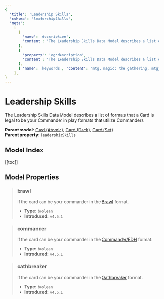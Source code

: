 ```yaml
---
{
  'title': 'Leadership Skills',
  'schema': 'leadershipSkills',
  'meta':
    [
      {
        'name': 'description',
        'content': 'The Leadership Skills Data Model describes a list of formats that a Card is legal to be your Commander in play formats that utilize Commanders.',
      },
      {
        'property': 'og:description',
        'content': 'The Leadership Skills Data Model describes a list of formats that a Card is legal to be your Commander in play formats that utilize Commanders.',
      },
      { 'name': 'keywords', 'content': 'mtg, magic: the gathering, mtgjson, json, leadership skills, commander' },
    ],
}
---
```


# Leadership Skills

The Leadership Skills Data Model describes a list of formats that a Card is legal to be your Commander in play formats that utilize Commanders.

**Parent model:** [Card (Atomic)](/data-models/card-atomic/), [Card (Deck)](/data-models/card-deck/), [Card (Set)](/data-models/card-set/)  
**Parent property:** `leadershipSkills`

## Model Index

<PropertyToggler/>

[[toc]]

## Model Properties

> ### brawl
>
> If the card can be your commander in the [Brawl](https://magic.wizards.com/en/game-info/gameplay/formats/brawl) format.
>
> - **Type:** `boolean`
> - **Introduced:** `v4.5.1`

> ### commander
>
> If the card can be your commander in the [Commander/EDH](https://magic.wizards.com/en/content/commander-format) format.
>
> - **Type:** `boolean`
> - **Introduced:** `v4.5.1`

> ### oathbreaker
>
> If the card can be your commander in the [Oathbreaker](https://oathbreakermtg.org/) format.
>
> - **Type:** `boolean`
> - **Introduced:** `v4.5.1`
